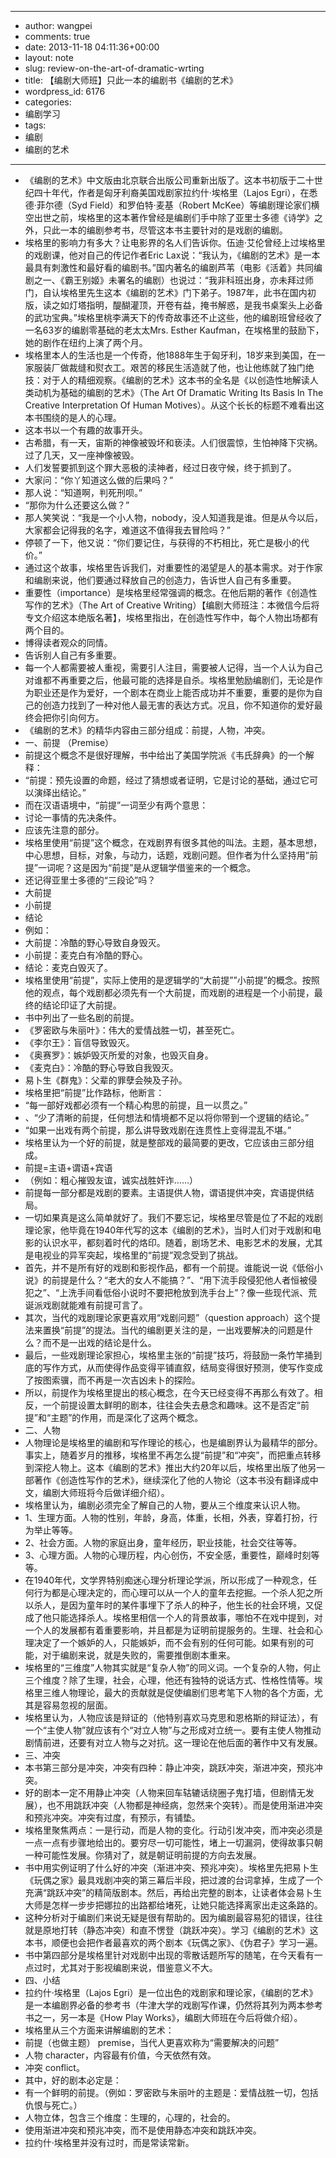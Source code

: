 - --
- author: wangpei
- comments: true
- date: 2013-11-18 04:11:36+00:00
- layout: note
- slug: review-on-the-art-of-dramatic-wrting
- title: 【编剧大师班】只此一本的编剧书《编剧的艺术》
- wordpress_id: 6176
- categories:
- 编剧学习
- tags:
- 编剧
- 编剧的艺术
- --
- 《编剧的艺术》中文版由北京联合出版公司重新出版了。这本书初版于二十世纪四十年代，作者是匈牙利裔美国戏剧家拉约什·埃格里（Lajos Egri），在悉德·菲尔德（Syd Field）和罗伯特·麦基（Robert McKee）等编剧理论家们横空出世之前，埃格里的这本著作曾经是编剧们手中除了亚里士多德《诗学》之外，只此一本的编剧参考书，尽管这本书主要针对的是戏剧的编剧。
- 埃格里的影响力有多大？让电影界的名人们告诉你。伍迪·艾伦曾经上过埃格里的戏剧课，他对自己的传记作者Eric Lax说：“我认为，《编剧的艺术》是一本最具有刺激性和最好看的编剧书。”国内著名的编剧芦苇（电影《活着》共同编剧之一、《霸王别姬》未署名的编剧）也说过：“我非科班出身，亦未拜过师门，自认埃格里先生这本《编剧的艺术》门下弟子。1987年，此书在国内初版，读之如灯塔指明，醍醐灌顶，开卷有益，掩书解惑，是我书桌案头上必备的武功宝典。”埃格里桃李满天下的传奇故事还不止这些，他的编剧班曾经收了一名63岁的编剧零基础的老太太Mrs. Esther Kaufman，在埃格里的鼓励下，她的剧作在纽约上演了两个月。
- 埃格里本人的生活也是一个传奇，他1888年生于匈牙利，18岁来到美国，在一家服装厂做裁缝和熨衣工。艰苦的移民生活造就了他，也让他练就了独门绝技：对于人的精细观察。《编剧的艺术》这本书的全名是《以创造性地解读人类动机为基础的编剧的艺术》（The Art Of Dramatic Writing Its Basis In The Creative Interpretation Of Human Motives）。从这个长长的标题不难看出这本书围绕的是人的心理。
- 这本书以一个有趣的故事开头。
- 古希腊，有一天，宙斯的神像被毁坏和亵渎。人们很震惊，生怕神降下灾祸。过了几天，又一座神像被毁。
- 人们发誓要抓到这个罪大恶极的渎神者，经过日夜守候，终于抓到了。
- 大家问：“你丫知道这么做的后果吗？”
- 那人说：“知道啊，判死刑呗。”
- “那你为什么还要这么做？”
- 那人笑笑说：“我是一个小人物，nobody，没人知道我是谁。但是从今以后，大家都会记得我的名字，难道这不值得我去冒险吗？”
- 停顿了一下，他又说：“你们要记住，与获得的不朽相比，死亡是极小的代价。”
- 通过这个故事，埃格里告诉我们，对重要性的渴望是人的基本需求。对于作家和编剧来说，他们要通过释放自己的创造力，告诉世人自己有多重要。
- 重要性（importance）是埃格里经常强调的概念。在他后期的著作《创造性写作的艺术》（The Art of Creative Writing）【编剧大师班注：本微信今后将专文介绍这本绝版名著】，埃格里指出，在创造性写作中，每个人物出场都有两个目的。
- 博得读者观众的同情。
- 告诉别人自己有多重要。
- 每一个人都需要被人重视，需要引人注目，需要被人记得，当一个人认为自己对谁都不再重要之后，他最可能的选择是自杀。埃格里勉励编剧们，无论是作为职业还是作为爱好，一个剧本在商业上能否成功并不重要，重要的是你为自己的创造力找到了一种对他人最无害的表达方式。况且，你不知道你的爱好最终会把你引向何方。
- 《编剧的艺术》的精华内容由三部分组成：前提，人物，冲突。
- 一、前提 （Premise）
- 前提这个概念不是很好理解，书中给出了美国学院派《韦氏辞典》的一个解释：
- “前提：预先设置的命题，经过了猜想或者证明，它是讨论的基础，通过它可以演绎出结论。”
- 而在汉语语境中，“前提”一词至少有两个意思：
- 讨论一事情的先决条件。
- 应该先注意的部分。
- 埃格里使用“前提”这个概念，在戏剧界有很多其他的叫法。主题，基本思想，中心思想，目标，对象，与动力，话题，戏剧问题。但作者为什么坚持用“前提”一词呢？这是因为“前提”是从逻辑学借鉴来的一个概念。
- 还记得亚里士多德的“三段论”吗？
- 大前提
- 小前提
- 结论
- 例如：
- 大前提：冷酷的野心导致自身毁灭。
- 小前提：麦克白有冷酷的野心。
- 结论：麦克白毁灭了。
- 埃格里使用“前提”，实际上使用的是逻辑学的“大前提””小前提”的概念。按照他的观点，每个戏剧都必须先有一个大前提，而戏剧的进程是一个小前提，最终的结论印证了大前提。
- 书中列出了一些名剧的前提。
- 《罗密欧与朱丽叶》：伟大的爱情战胜一切，甚至死亡。
- 《李尔王》：盲信导致毁灭。
- 《奥赛罗》：嫉妒毁灭所爱的对象，也毁灭自身。
- 《麦克白》：冷酷的野心导致自我毁灭。
- 易卜生《群鬼》：父辈的罪孽会殃及子孙。
- 埃格里把“前提”比作路标，他断言：
- “每一部好戏都必须有一个精心构思的前提，且一以贯之。”
- 、“少了清晰的前提，任何想法和情境都不足以将你带到一个逻辑的结论。”
- “如果一出戏有两个前提，那么讲导致戏剧在连贯性上变得混乱不堪。”
- 埃格里认为一个好的前提，就是整部戏的最简要的更改，它应该由三部分组成。
- 前提=主语+谓语+宾语
- （例如：粗心摧毁友谊，诚实战胜奸诈……）
- 前提每一部分都是戏剧的要素。主语提供人物，谓语提供冲突，宾语提供结局。
- 一切如果真是这么简单就好了。我们不要忘记，埃格里尽管是位了不起的戏剧理论家，他毕竟在1940年代写的这本《编剧的艺术》，当时人们对于戏剧和电影的认识水平，都刻着时代的烙印。随着，剧场艺术、电影艺术的发展，尤其是电视业的异军突起，埃格里的“前提”观念受到了挑战。
- 首先，并不是所有好的戏剧和影视作品，都有一个前提。谁能说一说《低俗小说》的前提是什么？“老大的女人不能搞？”、“用下流手段侵犯他人者恒被侵犯之”、“上洗手间看低俗小说时不要把枪放到洗手台上”？像一些现代派、荒诞派戏剧就能难有前提可言了。
- 其次，当代的戏剧理论家更喜欢用“戏剧问题”（question approach）这个提法来置换“前提”的提法。当代的编剧更关注的是，一出戏要解决的问题是什么？而不是一出戏的结论是什么。
- 最后，一些戏剧理论家担心，埃格里主张的“前提”技巧，将鼓励一条竹竿捅到底的写作方式，从而使得作品变得平铺直叙，结局变得很好预测，使写作变成了按图索骥，而不再是一次吉凶未卜的探险。
- 所以，前提作为埃格里提出的核心概念，在今天已经变得不再那么有效了。相反，一个前提设置太鲜明的剧本，往往会失去悬念和趣味。这不是否定“前提”和“主题”的作用，而是深化了这两个概念。
- 二、人物
- 人物理论是埃格里的编剧和写作理论的核心，也是编剧界认为最精华的部分。事实上，随着岁月的推移，埃格里不再怎么提“前提”和“冲突”，而把重点转移到深挖人物上。这本《编剧的艺术》推出大约20年以后，埃格里出版了他另一部著作《创造性写作的艺术》，继续深化了他的人物论（这本书没有翻译成中文，编剧大师班将今后做详细介绍）。
- 埃格里认为，编剧必须完全了解自己的人物，要从三个维度来认识人物。
- 1、生理方面。人物的性别，年龄，身高，体重，长相，外表，穿着打扮，行为举止等等。
- 2、社会方面。人物的家庭出身，童年经历，职业技能，社会交往等等。
- 3、心理方面。人物的心理历程，内心创伤，不安全感，重要性，巅峰时刻等等。
- 在1940年代，文学界特别痴迷心理分析理论学派，所以形成了一种观念，任何行为都是心理决定的，而心理可以从一个人的童年去挖掘。一个杀人犯之所以杀人，是因为童年时的某件事埋下了杀人的种子，他生长的社会环境，又促成了他只能选择杀人。埃格里相信一个人的背景故事，哪怕不在戏中提到，对一个人的发展都有着重要影响，并且都是为证明前提服务的。生理、社会和心理决定了一个嫉妒的人，只能嫉妒，而不会有别的任何可能。如果有别的可能，对于编剧来说，就是失败的，需要推倒剧本重来。
- 埃格里的“三维度”人物其实就是“复杂人物”的同义词。一个复杂的人物，何止三个维度？除了生理，社会，心理，他还有独特的说话方式、性格性情等。埃格里三维人物理论，最大的贡献就是促使编剧们思考笔下人物的各个方面，尤其是容易忽视的层面。
- 埃格里认为，人物应该是辩证的（他特别喜欢马克思和恩格斯的辩证法），有一个“主使人物”就应该有个“对立人物”与之形成对立统一。要有主使人物推动剧情前进，还要有对立人物与之对抗。这一理论在他后面的著作中又有发展。
- 三、冲突
- 本书第三部分是冲突，冲突有四种：静止冲突，跳跃冲突，渐进冲突，预兆冲突。
- 好的剧本一定不用静止冲突（人物来回车轱辘话绕圈子鬼打墙，但剧情无发展），也不用跳跃冲突（人物都是神经病，忽然来个突转）。而是使用渐进冲突和预兆冲突。冲突有过度，有预示，有铺垫。
- 埃格里聚焦两点：一是行动，而是人物的变化。行动引发冲突，而冲突必须是一点一点有步骤地给出的。要穷尽一切可能性，堵上一切漏洞，使得故事只朝一种可能性发展。你猜对了，就是朝证明前提的方向去发展。
- 书中用实例证明了什么好的冲突（渐进冲突、预兆冲突）。埃格里先把易卜生《玩偶之家》最具戏剧冲突的第三幕后半段，把过渡的台词拿掉，生成了一个充满“跳跃冲突”的精简版剧本。然后，再给出完整的剧本，让读者体会易卜生大师是怎样一步步把娜拉的出路都给堵死，让她只能选择离家出走这条路的。
- 这种分析对于编剧们来说无疑是很有帮助的。因为编剧最容易犯的错误，往往就是原地打转（静态冲突）和直不愣登（跳跃冲突）。学习《编剧的艺术》这本书，顺便也会把作者最喜欢的两个剧本《玩偶之家》、《伪君子》学习一遍。
- 书中第四部分是埃格里针对戏剧中出现的零散话题所写的随笔，在今天看有一点过时，尤其对于影视编剧来说，借鉴意义不大。
- 四、小结
- 拉约什·埃格里（Lajos Egri）是一位出色的戏剧家和理论家，《编剧的艺术》是一本编剧界必备的参考书（牛津大学的戏剧写作课，仍然将其列为两本参考书之一，另一本是《How Play Works》，编剧大师班在今后将做介绍）。
- 埃格里从三个方面来讲解编剧的艺术：
- 前提（也做主题） premise，当代人更喜欢称为“需要解决的问题”
- 人物 character，内容最有价值，今天依然有效。
- 冲突 conflict。
- 其中，好的剧本必定是：
- 有一个鲜明的前提。（例如：罗密欧与朱丽叶的主题是：爱情战胜一切，包括仇恨与死亡。）
- 人物立体，包含三个维度：生理的，心理的，社会的。
- 使用渐进冲突和预兆冲突，而不是使用静态冲突和跳跃冲突。
- 拉约什·埃格里并没有过时，而是常读常新。
